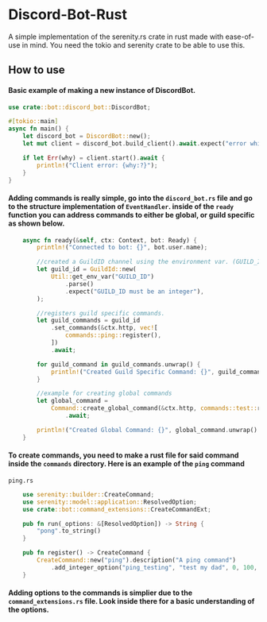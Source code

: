 
# Discord-Bot-Rust

A simple implementation of the serenity.rs crate in rust made with ease-of-use in mind. You need the tokio and serenity crate to be able to use this.


## How to use

#### Basic example of making a new instance of DiscordBot.

```rs
use crate::bot::discord_bot::DiscordBot;

#[tokio::main]
async fn main() {
    let discord_bot = DiscordBot::new();
    let mut client = discord_bot.build_client().await.expect("error while making client");

    if let Err(why) = client.start().await {
        println!("Client error: {why:?}");
    }
}

```

#### Adding commands is really simple, go into the ```discord_bot.rs``` file and go to the structure implementation of ```EventHandler```. inside of the ```ready``` function you can address commands to either be global, or guild specific as shown below.

```rs
    async fn ready(&self, ctx: Context, bot: Ready) {
        println!("Connected to bot: {}", bot.user.name);

        //created a GuildID channel using the environment var. (GUILD_ID)
        let guild_id = GuildId::new(
            Util::get_env_var("GUILD_ID")
                .parse()
                .expect("GUILD_ID must be an integer"),
        );

        //registers guild specific commands.
        let guild_commands = guild_id
            .set_commands(&ctx.http, vec![
                commands::ping::register(),
            ])
            .await;

        for guild_command in guild_commands.unwrap() {
            println!("Created Guild Specific Command: {}", guild_command.name)
        }

        //example for creating global commands
        let global_command =
            Command::create_global_command(&ctx.http, commands::test::register())
                .await;

        println!("Created Global Command: {}", global_command.unwrap().name)
    }
```

#### To create commands, you need to make a rust file for said command inside the ```commands``` directory. Here is an example of the ```ping``` command

```ping.rs```

```rs
    use serenity::builder::CreateCommand;
    use serenity::model::application::ResolvedOption;
    use crate::bot::command_extensions::CreateCommandExt;

    pub fn run(_options: &[ResolvedOption]) -> String {
        "pong".to_string()
    }

    pub fn register() -> CreateCommand {
        CreateCommand::new("ping").description("A ping command")
            .add_integer_option("ping_testing", "test my dad", 0, 100, true)
    }
```

#### Adding options to the commands is simplier due to the ```command_extensions.rs``` file. Look inside there for a basic understanding of the options.
